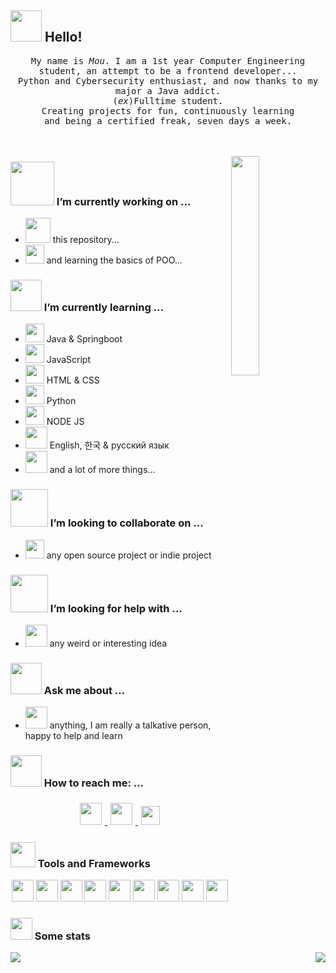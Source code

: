 


## <img src="https://raw.githubusercontent.com/alexnaiman/alexnaiman/master/resources/welcomeglitch.gif" width="50px" /> Hello!

<p align="center" >
  <samp>
    My name is <em>Mou</em>. I am a 1st year Computer Engineering student, an attempt to be a frontend developer... 
  <br/> Python and Cybersecurity enthusiast, and now thanks to my major a Java addict. 
    <br/> (<em>ex</em>)Fulltime student.
      <br/>
Creating projects for fun, continuously learning
          <br/>
and being a certified freak, seven days a week.
  </samp>
  <br/>
  <br/>
  <br/>
</p>

<img src="https://media.tenor.com/images/df8c44a1d20ab367fdcb21880985fd33/tenor.gif" align="right"  width="30%"/>

### <img src="https://raw.githubusercontent.com/alexnaiman/alexnaiman/master/resources/PusheenCompute.gif" width="70px" /> I’m currently working on ...
- <img src="https://user-images.githubusercontent.com/114110611/211222497-6948374c-012f-46c5-a62b-767fc142f4a0.gif" height="40px" />  this repository...
- <img src="https://user-images.githubusercontent.com/114110611/211222316-d27ffced-b197-4abb-a2bb-a64c948e9e10.png" width="30px" />  and learning the basics of POO...
### <img src="https://raw.githubusercontent.com/alexnaiman/alexnaiman/master/resources/Confused_Dog.gif" height="50px" /> I’m currently learning ...
- <img src="https://user-images.githubusercontent.com/114110611/211222700-fdbd2c99-98a5-4e68-95f2-7d2e5e6765f0.png" width="30px" /> Java & Springboot
- <img src="https://user-images.githubusercontent.com/114110611/211222791-5e1dc2db-088b-4503-83c7-7b5f23d7c309.png" width="30px" /> JavaScript
- <img src="https://user-images.githubusercontent.com/114110611/211222902-13b55a3f-c461-49af-8822-1489fc02006e.png" width="30px" /> HTML & CSS
- <img src="https://user-images.githubusercontent.com/114110611/211223017-05712b41-827f-47d5-b7c3-e32dc250063f.png" height="30px" /> Python
- <img src="https://user-images.githubusercontent.com/114110611/211223049-ae6fc073-c390-4257-9e73-b04c7dc79c12.png" height="30px" /> NODE JS
- <img src="https://user-images.githubusercontent.com/114110611/211223129-58ee2b04-5b7a-49c3-8d64-1f6d9d0368ad.png" height="35px" /> English, 한국 & русский язык
- <img src="https://user-images.githubusercontent.com/114110611/211223314-67eba761-b052-4aa2-97de-5aba1a2b7447.png" height="35px" /> and a lot of more things...
### <img src="https://raw.githubusercontent.com/alexnaiman/alexnaiman/master/resources/pug_dance.gif" width="60px" /> I’m looking to collaborate on ...
- <img src="https://raw.githubusercontent.com/alexnaiman/alexnaiman/master/resources/open_source.png" height="30px" /> any open source project or indie project

### <img src="https://raw.githubusercontent.com/alexnaiman/alexnaiman/master/resources/cool_duck.gif" width="60px" /> I’m looking for help with ...
- <img src="https://raw.githubusercontent.com/alexnaiman/alexnaiman/master/resources/party_parrot.gif" height="35px" /> any weird or interesting idea

### <img src="https://raw.githubusercontent.com/alexnaiman/alexnaiman/master/resources/question.png" width="50px" />  Ask me about ...
- <img src="https://raw.githubusercontent.com/alexnaiman/alexnaiman/master/resources/chat.gif" height="35px" /> anything, I am really a talkative person, happy to help and learn
### <img src="https://raw.githubusercontent.com/alexnaiman/alexnaiman/master/resources/bongocat.gif" width="50px" /> How to reach me: ...
<p align="center">
  <a href="https://www.instagram.com/_whxismou_/">
    <img src="https://raw.githubusercontent.com/alexnaiman/alexnaiman/master/resources/instagram.webp" height="35px" style="margin: 5px;" />
  </a>
  <a href="https://www.linkedin.com/in/mouhcine-el-oualidi-charchmi-5b359425a/">
    <img src="https://raw.githubusercontent.com/alexnaiman/alexnaiman/master/resources/linkedin.webp" height="35px" style="margin: 5px;" />
  </a>
  <a href="mailto:mouh.merino@gmail.com">
    <img src="https://raw.githubusercontent.com/alexnaiman/alexnaiman/master/resources/gmail.png" height="30px" style="margin: 5px;" />
  </a>
</p>

### <img src="https://raw.githubusercontent.com/alexnaiman/alexnaiman/master/resources/pickaxe.png" width="40px" /> Tools and Frameworks
<p align="center">
  <img src="https://raw.githubusercontent.com/alexnaiman/alexnaiman/master/resources/dev/html.svg" height="35px" style="vertical-align:top margin:6px 4px" />
   <img src="https://raw.githubusercontent.com/alexnaiman/alexnaiman/master/resources/dev/css3.svg" height="35px" style="vertical-align:top margin:6px 4px" />
    <img src="https://raw.githubusercontent.com/alexnaiman/alexnaiman/master/resources/dev/js.svg" height="35px" style="vertical-align:top margin:6px 4px" />
     <img src="https://raw.githubusercontent.com/alexnaiman/alexnaiman/master/resources/dev/bash.svg" height="35px" style="vertical-align:top margin:6px 4px" />
      <img src="https://raw.githubusercontent.com/alexnaiman/alexnaiman/master/resources/dev/java.svg" height="35px" style="vertical-align:top margin:6px 4px" />
       <img src="https://raw.githubusercontent.com/alexnaiman/alexnaiman/master/resources/dev/js.svg" height="35px" style="vertical-align:top margin:6px 4px" />
        <img src="https://raw.githubusercontent.com/alexnaiman/alexnaiman/master/resources/dev/nodejs.svg" height="35px" style="vertical-align:top margin:6px 4px" />
         <img src="https://raw.githubusercontent.com/alexnaiman/alexnaiman/master/resources/dev/python.svg" height="35px" style="vertical-align:top margin:6px 4px" />
          <img src="https://raw.githubusercontent.com/alexnaiman/alexnaiman/master/resources/dev/visualstudio_code.svg" height="35px" style="vertical-align:top margin:6px 4px"/>
             
</p>

### <img src="https://raw.githubusercontent.com/alexnaiman/alexnaiman/master/resources/stats.png" width="35px" /> Some stats

<p align="right">
<img align="left" src="https://github-readme-stats.vercel.app/api?username=Whxismou1&theme=tokyonight&show_icons=true" />

<img  float="right" src="https://github-readme-stats.vercel.app/api/top-langs/?username=Whxismou1&theme=tokyonight&show_icons=true" />

</p>

